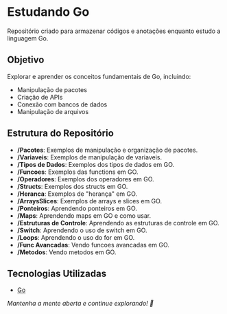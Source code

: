 # Estudando Go

Repositório criado para armazenar códigos e anotações enquanto estudo a linguagem Go.

## Objetivo
Explorar e aprender os conceitos fundamentais de Go, incluindo:
- Manipulação de pacotes
- Criação de APIs
- Conexão com bancos de dados
- Manipulação de arquivos

## Estrutura do Repositório
- **/Pacotes**: Exemplos de manipulação e organização de pacotes.
- **/Variaveis**: Exemplos de manipulação de variaveis.
- **/Tipos de Dados**: Exemplos dos tipos de dados em GO.
- **/Funcoes**: Exemplos das functions em GO.
- **/Operadores**: Exemplos dos operadores em GO.
- **/Structs**: Exemplos dos structs em GO.
- **/Heranca**: Exemplos de "herança" em GO.
- **/ArraysSlices**: Exemplos de arrays e slices em GO.
- **/Ponteiros**: Aprendendo ponteiros em GO.
- **/Maps**: Aprendendo maps em GO e como usar.
- **/Estruturas de Controle**: Aprendendo as estruturas de controle em GO.
- **/Switch**: Aprendendo o uso de switch em GO.
- **/Loops**: Aprendendo o uso do for em GO.
- **/Func Avancadas**: Vendo funcoes avancadas em GO.
- **/Metodos**: Vendo metodos em GO.

## Tecnologias Utilizadas
- [Go](https://golang.org/)

_Mantenha a mente aberta e continue explorando! 🚀_
